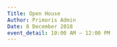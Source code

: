 ```yaml
---
Title: Open House
Author: Primoris Admin
Date: 8 December 2018
event_detail: 10:00 AM — 12:00 PM
---
```


